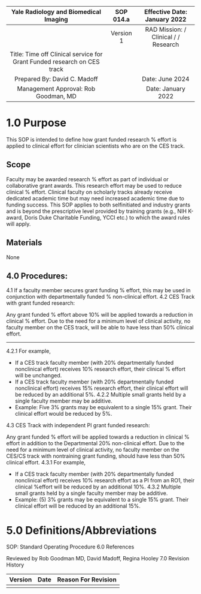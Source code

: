 | Yale Radiology and Biomedical Imaging | SOP 014.a | Effective Date: <br> January 2022 |
| :--: | :--: | :--: |
|  | Version 1 | RAD Mission: / Clinical / / Research |
| Title: Time off Clinical service for Grant Funded research on CES track |  |  |
| Prepared By: David C. Madoff |  | Date: June 2024 |
| Management Approval: Rob Goodman, MD |  | Date: January 2022 |

# 1.0 Purpose 

This SOP is intended to define how grant funded research \% effort is applied to clinical effort for clinician scientists who are on the CES track.

## Scope

Faculty may be awarded research \% effort as part of individual or collaborative grant awards. This research effort may be used to reduce clinical \% effort. Clinical faculty on scholarly tracks already receive dedicated academic time but may need increased academic time due to funding success. This SOP applies to both selfinitiated and industry grants and is beyond the prescriptive level provided by training grants (e.g., NIH K-award, Doris Duke Charitable Funding, YCCI etc.) to which the award rules will apply.

## Materials

None

## 4.0 Procedures:

4.1 If a faculty member secures grant funding \% effort, this may be used in conjunction with departmentally funded \% non-clinical effort.
4.2 CES Track with grant funded research:

Any grant funded \% effort above $10 \%$ will be applied towards a reduction in clinical \% effort. Due to the need for a minimum level of clinical activity, no faculty member on the CES track, will be able to have less than $50 \%$ clinical effort.

---

4.2.1 For example,

- If a CES track faculty member (with 20\% departmentally funded nonclinical effort) receives 10\% research effort, their clinical \% effort will be unchanged.
- If a CES track faculty member (with 20\% departmentally funded nonclinical effort) receives $15 \%$ research effort, their clinical effort will be reduced by an additional $5 \%$.
4.2.2 Multiple small grants held by a single faculty member may be additive.
- Example: Five 3\% grants may be equivalent to a single 15\% grant. Their clinical effort would be reduced by $5 \%$.

4.3 CES Track with independent PI grant funded research:

Any grant funded \% effort will be applied towards a reduction in clinical \% effort in addition to the Departmental 20\% non-clinical effort. Due to the need for a minimum level of clinical activity, no faculty member on the CES/CS track with nontraining grant funding, should have less than 50\% clinical effort.
4.3.1 For example,

- If a CES track faculty member (with 20\% departmentally funded nonclinical effort) receives $10 \%$ research effort as a PI from an RO1, their clinical \%effort will be reduced by an additional 10\%.
4.3.2 Multiple small grants held by a single faculty member may be additive.
- Example: (5) 3\% grants may be equivalent to a single 15\% grant. Their clinical effort will be reduced by an additional 15\%.


# 5.0 Definitions/Abbreviations 

SOP: Standard Operating Procedure
6.0 References

Reviewed by Rob Goodman MD, David Madoff, Regina Hooley
7.0 Revision History

| Version | Date | Reason For Revision |
| :-- | :-- | :-- |
|  |  |  |